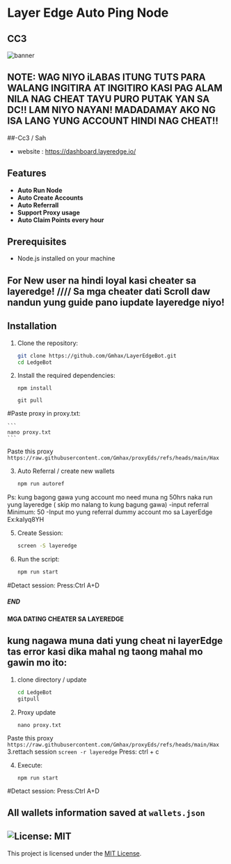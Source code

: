 # Layer Edge Auto Ping Node
## CC3



![banner](https://github.com/user-attachments/assets/f5e76b6b-6396-4598-889b-e87bc1ad1eb6)


## NOTE: WAG NIYO iLABAS ITUNG TUTS PARA WALANG INGITIRA AT INGITIRO KASI PAG ALAM NILA NAG CHEAT TAYU PURO PUTAK YAN SA DC!! LAM NIYO NAYAN! MADADAMAY AKO NG ISA LANG YUNG ACCOUNT HINDI NAG CHEAT!!

##-Cc3 / Sah


- website : https://dashboard.layeredge.io/

## Features

- **Auto Run Node**
- **Auto Create Accounts**
- **Auto Referrall**
- **Support Proxy usage**
- **Auto Claim Points every hour**

## Prerequisites

- Node.js installed on your machine

## For New user na hindi loyal kasi cheater sa layeredge!    ////    Sa mga cheater dati Scroll daw nandun yung guide pano iupdate layeredge niyo!        



## Installation

1. Clone the repository:
    ```sh
    git clone https://github.com/Gmhax/LayerEdgeBot.git
    cd LedgeBot
    ```

2. Install the required dependencies:
    ```
    npm install
    ```
    ```
    git pull
    ```

#Paste proxy in proxy.txt:

    ```
    nano proxy.txt
    ```
Paste this proxy
    ```
    https://raw.githubusercontent.com/Gmhax/proxyEds/refs/heads/main/Hax
    ```

3. Auto Referral / create new wallets
    ```sh
    npm run autoref
    ```
  Ps: kung bagong gawa yung account mo need muna ng 50hrs naka run yung layeredge ( skip mo nalang to kung bagung gawa)
-input referral Minimum: 50
-Input mo yung referral dummy account mo sa LayerEdge Ex:kaIyq8YH

5. Create Session:
    ```sh
    screen -S layeredge
    ```


4. Run the script:
    ```sh
    npm run start
    ```

#Detact session:
Press:Ctrl A+D


##### END #######




#### MGA DATING CHEATER SA LAYEREDGE #####

## kung nagawa muna dati yung cheat ni layerEdge tas error kasi dika mahal ng taong mahal mo gawin mo ito:

1. clone directory / update
    ```sh
    cd LedgeBot
    gitpull
    ```
2. Proxy update
    ```
    nano proxy.txt
    ```
Paste this proxy
    ```
    https://raw.githubusercontent.com/Gmhax/proxyEds/refs/heads/main/Hax
    ```
3.rettach session
    ```
    screen -r layeredge
    ```
Press: ctrl + c

4. Execute:
    ```
    npm run start
    ```


#Detact session:
Press:Ctrl A+D




## All wallets information saved at `wallets.json`


## ![License: MIT](https://img.shields.io/badge/License-MIT-yellow.svg)

This project is licensed under the [MIT License](LICENSE).
